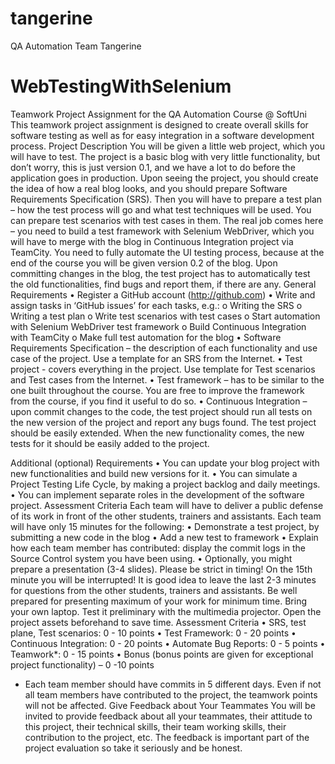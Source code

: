 # tangerine
QA Automation Team Tangerine
# WebTestingWithSelenium
Teamwork Project Assignment for the 
QA Automation Course @ SoftUni
This teamwork project assignment is designed to create overall skills for software testing as well as for easy integration in a software development process.
Project Description
You will be given a little web project, which you will have to test. The project is a basic blog with very little functionality, but don’t worry, this is just version 0.1, and we have a lot to do before the application goes in production. Upon seeing the project, you should create the idea of how a real blog looks, and you should prepare Software Requirements Specification (SRS). Then you will have to prepare a test plan – how the test process will go and what test techniques will be used. You can prepare test scenarios with test cases in them. The real job comes here – you need to build a test framework with Selenium WebDriver, which you will have to merge with the blog in Continuous Integration project via TeamCity. You need to fully automate the UI testing process, because at the end of the course you will be given version 0.2 of the blog. Upon committing changes in the blog, the test project has to automatically test the old functionalities, find bugs and report them, if there are any.
General Requirements
•	Register a GitHub account (http://github.com)
•	Write and assign tasks in ‘GitHub issues’ for each tasks, e.g.:
o	Writing the SRS
o	Writing a test plan 
o	Write test scenarios with test cases 
o	Start automation with Selenium WebDriver test framework
o	Build Continuous Integration with TeamCity
o	Make full test automation for the blog
•	Software Requirements Specification – the description of each functionality and use case of the project. Use a template for an SRS from the Internet.
•	Test project - covers everything in the project. Use template for Test scenarios and Test cases from the Internet.
•	Test framework – has to be similar to the one built throughout the course. You are free to improve the framework from the course, if you find it useful to do so.
•	Continuous Integration – upon commit changes to the code, the test project should run all tests on the new version of the project and report any bugs found.
The test project should be easily extended. When the new functionality comes, the new tests for it should be easily added to the project.

Additional (optional) Requirements
•	You can update your blog project with new functionalities and build new versions for it.
•	You can simulate a Project Testing Life Cycle, by making a project backlog and daily meetings.
•	You can implement separate roles in the development of the software project.
Assessment Criteria
Each team will have to deliver a public defense of its work in front of the other students, trainers and assistants. Each team will have only 15 minutes for the following:
•	Demonstrate a test project, by submitting a new code in the blog
•	Add a new test to framework
•	Explain how each team member has contributed: display the commit logs in the Source Control system you have been using.
•	Optionally, you might prepare a presentation (3-4 slides).
Please be strict in timing! On the 15th minute you will be interrupted! It is good idea to leave the last 2-3 minutes for questions from the other students, trainers and assistants.
Be well prepared for presenting maximum of your work for minimum time. Bring your own laptop. Test it preliminary with the multimedia projector. Open the project assets beforehand to save time.
Assessment Criteria
•	SRS, test plane, Test scenarios: 0 - 10 points
•	Test Framework:  0 - 20 points
•	Continuous Integration: 0 - 20 points 
•	Automate Bug Reports: 0 - 5 points
•	Teamwork*: 0 - 15 points
•	Bonus (bonus points are given for exceptional project functionality) – 0 -10 points
* Each team member should have commits in 5 different days. Even if not all team members have contributed to the project, the teamwork points will not be affected.
Give Feedback about Your Teammates
You will be invited to provide feedback about all your teammates, their attitude to this project, their technical skills, their team working skills, their contribution to the project, etc. The feedback is important part of the project evaluation so take it seriously and be honest.
